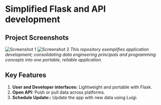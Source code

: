 # Simplified Flask and API development

## Project Screenshots
![Screenshot 1](https://github.com/rickyringler/AffirME/assets/135162902/02c5ca1f-0c2d-4bc9-937d-ff8e4ad76418)
![Screenshot 2](https://github.com/rickyringler/AffirME/assets/135162902/3398ae4f-ba94-40cf-9f60-6b603d0f8c96)
*This repository exemplifies application development; consolidating data engineering principals and programming concepts into one portable, reliable application.*

## Key Features

1. **User and Developer interfaces:** Lightweight and portable with Flask.
2. **Open API:** Push or pull data across platforms.
3. **Schedule Update::** Update the app with new data using Luigi.

